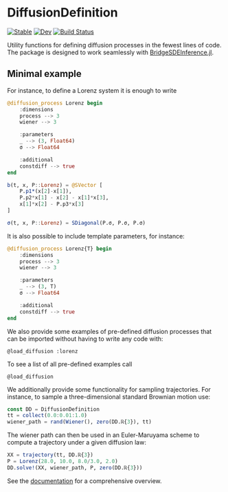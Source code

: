 # DiffusionDefinition

[![Stable](https://img.shields.io/badge/docs-stable-blue.svg)](https://JuliaDiffusionBayes.github.io/DiffusionDefinition.jl/stable)
[![Dev](https://img.shields.io/badge/docs-dev-blue.svg)](https://JuliaDiffusionBayes.github.io/DiffusionDefinition.jl/dev)
[![Build Status](https://travis-ci.com/JuliaDiffusionBayes/DiffusionDefinition.jl.svg?branch=master)](https://travis-ci.com/JuliaDiffusionBayes/DiffusionDefinition.jl)

Utility functions for defining diffusion processes in the fewest lines of code. The package is designed to work seamlessly with [BridgeSDEInference.jl](https://github.com/mmider/BridgeSDEInference.jl).

## Minimal example
For instance, to define a Lorenz system it is enough to write
```julia
@diffusion_process Lorenz begin
    :dimensions
    process --> 3
    wiener --> 3

    :parameters
    _ --> (3, Float64)
    σ --> Float64

    :additional
    constdiff --> true
end

b(t, x, P::Lorenz) = @SVector [
    P.p1*(x[2]-x[1]),
    P.p2*x[1] - x[2] - x[1]*x[3],
    x[1]*x[2] - P.p3*x[3]
]

σ(t, x, P::Lorenz) = SDiagonal(P.σ, P.σ, P.σ)
```
It is also possible to include template parameters, for instance:
```julia
@diffusion_process Lorenz{T} begin
    :dimensions
    process --> 3
    wiener --> 3

    :parameters
    _ --> (3, T)
    σ --> Float64

    :additional
    constdiff --> true
end
```
We also provide some examples of pre-defined diffusion processes that can be
imported without having to write any code with:
```
@load_diffusion :lorenz
```
To see a list of all pre-defined examples call
```
@load_diffusion
```
We additionally provide some functionality for sampling trajectories. For instance, to sample a three-dimensional standard Brownian motion use:
```julia
const DD = DiffusionDefinition
tt = collect(0.0:0.01:1.0)
wiener_path = rand(Wiener(), zero(DD.ℝ{3}), tt)
```
The wiener path can then be used in an Euler-Maruyama scheme to compute a trajectory under a given diffusion law:
```julia
XX = trajectory(tt, DD.ℝ{3})
P = Lorenz(28.0, 10.0, 8.0/3.0, 2.0)
DD.solve!(XX, wiener_path, P, zero(DD.ℝ{3}))
```
See the [documentation](https://JuliaDiffusionBayes.github.io/DiffusionDefinition.jl/stable)
for a comprehensive overview.

